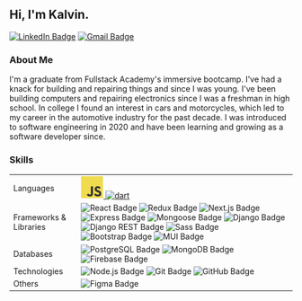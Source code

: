 ## Hi, I'm Kalvin.

[![LinkedIn Badge](https://img.shields.io/badge/-kalvin.zhao-0077B5?style=for-the-badge&logo=linkedin&logoColor=white&link=https://www.linkedin.com/in/kalvin-zhao/)](https://www.linkedin.com/in/kalvin-zhao/)
[![Gmail Badge](https://img.shields.io/badge/-kalvinz61@gmail.com-D14836?style=for-the-badge&logo=gmail&logoColor=white&Link=mailto:kalvinz61@gmail.com)](mailto:kalvinz61@gmail.com)

### About Me

I'm a graduate from Fullstack Academy's immersive bootcamp. I've had a knack for building and repairing things and since I was young. I've been building computers and repairing electronics since I was a freshman in high school. In college I found an interest in cars and motorcycles,  which led to my career in the automotive industry for the past decade. I was introduced to software engineering in 2020 and have been learning and growing as a software developer since.

### Skills

<table>
  <tbody>
    <tr>
      <td>Languages</td>
      <td>
        <a href="https://developer.mozilla.org/en-US/docs/Web/JavaScript" target="_blank" rel="noreferrer"> <img src="https://raw.githubusercontent.com/devicons/devicon/master/icons/javascript/javascript-original.svg" alt="javascript" width="40" height="40"/> </a>
         <a href="https://dart.dev" target="_blank" rel="noreferrer"> <img src="https://www.vectorlogo.zone/logos/dartlang/dartlang-icon.svg" alt="dart" width="40" height="40"/> </a>
      </td>
    </tr>
    <tr>
      <td>Frameworks & Libraries</td>
      <td>
        <img src="https://img.shields.io/badge/-React-49aec9?style=for-the-badge&logo=react&logoColor=white" alt="React Badge" />
        <img src="https://img.shields.io/badge/-Redux-764ABC?style=for-the-badge&logo=redux&logoColor=white" alt="Redux Badge" />
        <img src="https://img.shields.io/badge/-Next.js-000000?style=for-the-badge&logo=nextdotjs&logoColor=white" alt="Next.js Badge" />
        <img src="https://img.shields.io/badge/-Express-000000?style=for-the-badge&logo=express&logoColor=white" alt="Express Badge" />
        <img src="https://img.shields.io/badge/-Mongoose-800?style=for-the-badge&logo=javascript&logoColor=white" alt="Mongoose Badge" />
        <img src="https://img.shields.io/badge/-Django-092E20?style=for-the-badge&logo=django&logoColor=white" alt="Django Badge" />
        <img src="https://img.shields.io/badge/-Django Rest-A30000?style=for-the-badge&logo=django&logoColor=white" alt="Django REST Badge" />
        <img src="https://img.shields.io/badge/-Sass-CC6699?style=for-the-badge&logo=sass&logoColor=white" alt="Sass Badge" />
        <img src="https://img.shields.io/badge/-Bootstrap-7952B3?style=for-the-badge&logo=bootstrap&logoColor=white" alt="Bootstrap Badge" />
        <img src="https://img.shields.io/badge/-MUI-007FFF?style=for-the-badge&logo=mui&logoColor=white" alt="MUI Badge" />
      </td>
    </tr>
    <tr>
      <td>Databases</td>
      <td>
        <img src="https://img.shields.io/badge/-PostgreSQL-4169E1?style=for-the-badge&logo=postgresql&logoColor=white" alt="PostgreSQL Badge" />
        <img src="https://img.shields.io/badge/-MongoDB-47A248?style=for-the-badge&logo=mongodb&logoColor=white" alt="MongoDB Badge" />
        <img src="https://img.shields.io/badge/-Firebase-FFCA28?style=for-the-badge&logo=firebase&logoColor=white" alt="Firebase Badge" />
      </td>
    </tr>
    <tr>
      <td>Technologies</td>
      <td>
        <img src="https://img.shields.io/badge/-Node.JS-339933?style=for-the-badge&logo=nodedotjs&logoColor=white" alt="Node.js Badge" />
        <img src="https://img.shields.io/badge/-Git-F05032?style=for-the-badge&logo=git&logoColor=white" alt="Git Badge" />
        <img src="https://img.shields.io/badge/-GitHub-181717?style=for-the-badge&logo=github&logoColor=white" alt="GitHub Badge" />
      </td>
    </tr>
    <tr>
      <td>Others</td>
      <td>
        <img src="https://img.shields.io/badge/-Figma-F24E1E?style=for-the-badge&logo=figma&logoColor=white" alt="Figma Badge" />
      </td>
    </tr>
  </tbody>
</table>
